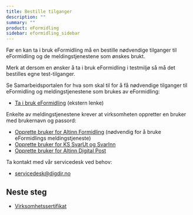 ```yaml
---
title: Bestille tilganger
description: ""
summary: ""
product: eFormidling
sidebar: eformidling_sidebar
---
```


Før en kan ta i bruk eFormidling må en bestille nødvendige tilganger til eFormidling og de meldingstjenestene som ønskes
brukt.

Merk at dersom en ønsker å ta i bruk eFormidling i testmiljø så må det bestilles egne test-tilganger.

Se Samarbeidsportalen for hva som skal til for å få nødvendige tilganger til eFormidling og meldingstjenestene som
brukes av eFormidling:

- [Ta i bruk eFormidling](https://samarbeid.digdir.no/eformidling/ta-i-bruk-eformidling/98) (ekstern lenke)

Enkelte av meldingstjenestene krever at virksomheten oppretter en bruker med brukernavn og passord:

- [Opprette bruker for Altinn Formidling](opprette_brukere#opprette-bruker-for-altinn-formidling-kreves-av-eformidlings-meldingstjeneste) (nødvendig for å bruke eFormidlings meldingstjeneste)
- [Opprette bruker for KS SvarUt og SvarInn](opprette_brukere#opprette-bruker-for-altinn-digital-post)
- [Opprette bruker for Altinn Digital Post](opprette_brukere#opprette-brukere-for-ks-svarut-og-svarinn)

Ta kontakt med vår servicedesk ved behov:

- <a href="mailto:servicedesk@digdir.no">servicedesk@digdir.no</a>

## Neste steg

- [Virksomhetssertifikat](virksomhetssertifikat)
